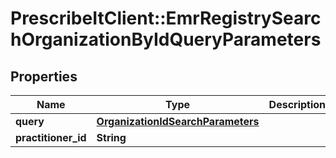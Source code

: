 # PrescribeItClient::EmrRegistrySearchOrganizationByIdQueryParameters

## Properties
Name | Type | Description | Notes
------------ | ------------- | ------------- | -------------
**query** | [**OrganizationIdSearchParameters**](OrganizationIdSearchParameters.md) |  | [optional] 
**practitioner_id** | **String** |  | [optional] 

